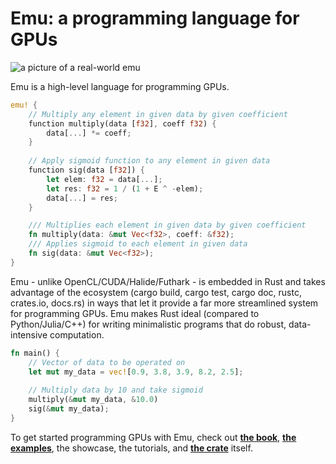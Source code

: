 # Emu: a programming language for GPUs

![a picture of a real-world emu](https://i.imgur.com/8CeUiar.jpg) 

Emu is a high-level language for programming GPUs.

```rust
emu! {
    // Multiply any element in given data by given coefficient
    function multiply(data [f32], coeff f32) {
        data[...] *= coeff;
    }
    
    // Apply sigmoid function to any element in given data
    function sig(data [f32]) {
        let elem: f32 = data[...];
        let res: f32 = 1 / (1 + E ^ -elem);
        data[...] = res;
    }

    /// Multiplies each element in given data by given coefficient
    fn multiply(data: &mut Vec<f32>, coeff: &f32);
    /// Applies sigmoid to each element in given data
    fn sig(data: &mut Vec<f32>);
}
```
Emu - unlike OpenCL/CUDA/Halide/Futhark - is embedded in Rust and takes advantage of the ecosystem (cargo build, cargo test, cargo doc, rustc, crates.io, docs.rs) in ways that let it provide a far more streamlined system for programming GPUs. Emu makes Rust ideal (compared to Python/Julia/C++) for writing minimalistic programs that do robust, data-intensive computation.
```rust
fn main() {
    // Vector of data to be operated on
    let mut my_data = vec![0.9, 3.8, 3.9, 8.2, 2.5];
    
    // Multiply data by 10 and take sigmoid
    multiply(&mut my_data, &10.0)
    sig(&mut my_data);
}
```

To get started programming GPUs with Emu, check out [**the book**](https://github.com/calebwin/emu/tree/master/book#the-emu-book), [**the examples**](https://github.com/calebwin/emu/tree/master/examples), the showcase, the tutorials, and [**the crate**](https://crates.io/crates/em) itself.
